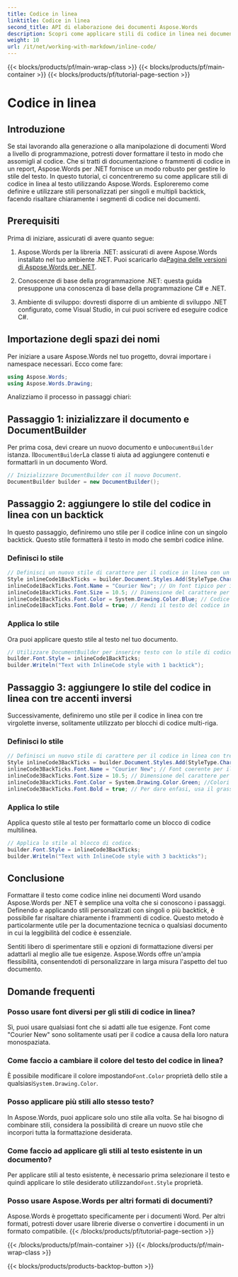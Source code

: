 ```yaml
---
title: Codice in linea
linktitle: Codice in linea
second_title: API di elaborazione dei documenti Aspose.Words
description: Scopri come applicare stili di codice in linea nei documenti Word usando Aspose.Words per .NET. Questo tutorial riguarda i backtick singoli e multipli per la formattazione del codice.
weight: 10
url: /it/net/working-with-markdown/inline-code/
---
```


{{< blocks/products/pf/main-wrap-class >}}
{{< blocks/products/pf/main-container >}}
{{< blocks/products/pf/tutorial-page-section >}}

# Codice in linea

## Introduzione

Se stai lavorando alla generazione o alla manipolazione di documenti Word a livello di programmazione, potresti dover formattare il testo in modo che assomigli al codice. Che si tratti di documentazione o frammenti di codice in un report, Aspose.Words per .NET fornisce un modo robusto per gestire lo stile del testo. In questo tutorial, ci concentreremo su come applicare stili di codice in linea al testo utilizzando Aspose.Words. Esploreremo come definire e utilizzare stili personalizzati per singoli e multipli backtick, facendo risaltare chiaramente i segmenti di codice nei documenti.

## Prerequisiti

Prima di iniziare, assicurati di avere quanto segue:

1.  Aspose.Words per la libreria .NET: assicurati di avere Aspose.Words installato nel tuo ambiente .NET. Puoi scaricarlo da[Pagina delle versioni di Aspose.Words per .NET](https://releases.aspose.com/words/net/).

2. Conoscenze di base della programmazione .NET: questa guida presuppone una conoscenza di base della programmazione C# e .NET.

3. Ambiente di sviluppo: dovresti disporre di un ambiente di sviluppo .NET configurato, come Visual Studio, in cui puoi scrivere ed eseguire codice C#.

## Importazione degli spazi dei nomi

Per iniziare a usare Aspose.Words nel tuo progetto, dovrai importare i namespace necessari. Ecco come fare:

```csharp
using Aspose.Words;
using Aspose.Words.Drawing;
```

Analizziamo il processo in passaggi chiari:

## Passaggio 1: inizializzare il documento e DocumentBuilder

 Per prima cosa, devi creare un nuovo documento e un`DocumentBuilder` istanza. Il`DocumentBuilder`La classe ti aiuta ad aggiungere contenuti e formattarli in un documento Word.

```csharp
// Inizializzare DocumentBuilder con il nuovo Document.
DocumentBuilder builder = new DocumentBuilder();
```

## Passaggio 2: aggiungere lo stile del codice in linea con un backtick

In questo passaggio, definiremo uno stile per il codice inline con un singolo backtick. Questo stile formatterà il testo in modo che sembri codice inline.

### Definisci lo stile

```csharp
// Definisci un nuovo stile di carattere per il codice in linea con un accento inverso.
Style inlineCode1BackTicks = builder.Document.Styles.Add(StyleType.Character, "InlineCode");
inlineCode1BackTicks.Font.Name = "Courier New"; // Un font tipico per il codice.
inlineCode1BackTicks.Font.Size = 10.5; // Dimensione del carattere per il codice in linea.
inlineCode1BackTicks.Font.Color = System.Drawing.Color.Blue; // Codice colore del testo.
inlineCode1BackTicks.Font.Bold = true; // Rendi il testo del codice in grassetto.
```

### Applica lo stile

Ora puoi applicare questo stile al testo nel tuo documento.

```csharp
// Utilizzare DocumentBuilder per inserire testo con lo stile di codice in linea.
builder.Font.Style = inlineCode1BackTicks;
builder.Writeln("Text with InlineCode style with 1 backtick");
```

## Passaggio 3: aggiungere lo stile del codice in linea con tre accenti inversi

Successivamente, definiremo uno stile per il codice in linea con tre virgolette inverse, solitamente utilizzato per blocchi di codice multi-riga.

### Definisci lo stile

```csharp
// Definisci un nuovo stile di carattere per il codice in linea con tre virgolette inverse.
Style inlineCode3BackTicks = builder.Document.Styles.Add(StyleType.Character, "InlineCode.3");
inlineCode3BackTicks.Font.Name = "Courier New"; // Font coerente per il codice.
inlineCode3BackTicks.Font.Size = 10.5; // Dimensione del carattere per il blocco di codice.
inlineCode3BackTicks.Font.Color = System.Drawing.Color.Green; //Colori diversi per una maggiore visibilità.
inlineCode3BackTicks.Font.Bold = true; // Per dare enfasi, usa il grassetto.
```

### Applica lo stile

Applica questo stile al testo per formattarlo come un blocco di codice multilinea.

```csharp
// Applica lo stile al blocco di codice.
builder.Font.Style = inlineCode3BackTicks;
builder.Writeln("Text with InlineCode style with 3 backticks");
```

## Conclusione

Formattare il testo come codice inline nei documenti Word usando Aspose.Words per .NET è semplice una volta che si conoscono i passaggi. Definendo e applicando stili personalizzati con singoli o più backtick, è possibile far risaltare chiaramente i frammenti di codice. Questo metodo è particolarmente utile per la documentazione tecnica o qualsiasi documento in cui la leggibilità del codice è essenziale.

Sentiti libero di sperimentare stili e opzioni di formattazione diversi per adattarli al meglio alle tue esigenze. Aspose.Words offre un'ampia flessibilità, consentendoti di personalizzare in larga misura l'aspetto del tuo documento.

## Domande frequenti

### Posso usare font diversi per gli stili di codice in linea?
Sì, puoi usare qualsiasi font che si adatti alle tue esigenze. Font come "Courier New" sono solitamente usati per il codice a causa della loro natura monospaziata.

### Come faccio a cambiare il colore del testo del codice in linea?
 È possibile modificare il colore impostando`Font.Color` proprietà dello stile a qualsiasi`System.Drawing.Color`.

### Posso applicare più stili allo stesso testo?
In Aspose.Words, puoi applicare solo uno stile alla volta. Se hai bisogno di combinare stili, considera la possibilità di creare un nuovo stile che incorpori tutta la formattazione desiderata.

### Come faccio ad applicare gli stili al testo esistente in un documento?
 Per applicare stili al testo esistente, è necessario prima selezionare il testo e quindi applicare lo stile desiderato utilizzando`Font.Style` proprietà.

### Posso usare Aspose.Words per altri formati di documenti?
Aspose.Words è progettato specificamente per i documenti Word. Per altri formati, potresti dover usare librerie diverse o convertire i documenti in un formato compatibile.
{{< /blocks/products/pf/tutorial-page-section >}}

{{< /blocks/products/pf/main-container >}}
{{< /blocks/products/pf/main-wrap-class >}}

{{< blocks/products/products-backtop-button >}}
